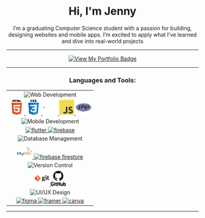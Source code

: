 <h1 align="center">Hi, I'm Jenny</h1>

<p align="center">
 I’m a graduating Computer Science student with a passion for building, designing websites and mobile apps. I’m excited to apply what I’ve learned and dive into real-world projects
</p>

---

<!-- Portfolio Section -->

<p align="center">
  <a href="https://imjennylyn.github.io/" target="_blank">
    <img src="https://img.shields.io/badge/View%20My%20Portfolio-9CAF88?style=for-the-badge&logo=windowsterminal&logoColor=white" alt="View My Portfolio Badge"/>
  </a>
</p>




---

<h3 align="center">Languages and Tools:</h3>
<table align="center" style="max-width: 1200px; width: 100%;">
  <tr>
    <td colspan="4" align="center">
      <img src="https://img.shields.io/badge/Web%20Development-ArmyGreen?style=for-the-badge&color=4B5320" alt="Web Development"/>
    </td>
  </tr>
  <tr>
    <td colspan="4" align="center">
      <a href="https://developer.mozilla.org/en-US/docs/Web/HTML" target="_blank">
        <img src="https://raw.githubusercontent.com/devicons/devicon/master/icons/html5/html5-original-wordmark.svg" alt="html5" width="40" height="40"/>
      </a>
      <a href="https://developer.mozilla.org/en-US/docs/Web/CSS" target="_blank">
        <img src="https://raw.githubusercontent.com/devicons/devicon/master/icons/css3/css3-original-wordmark.svg" alt="css3" width="40" height="40"/>
      </a>
      <a href="https://tailwindcss.com/" target="_blank">
        <img src="https://raw.githubusercontent.com/devicons/devicon/master/icons/tailwindcss/tailwindcss-original-wordmark.svg" alt="tailwind" width="40" height="40"/>
      </a>
      <a href="https://www.javascript.com/" target="_blank">
        <img src="https://raw.githubusercontent.com/devicons/devicon/master/icons/javascript/javascript-original.svg" alt="javascript" width="40" height="40"/>
      </a>
      <a href="https://www.php.net/" target="_blank">
        <img src="https://raw.githubusercontent.com/devicons/devicon/master/icons/php/php-original.svg" alt="php" width="40" height="40"/>
      </a>
    </td>
  </tr>

  <tr>
    <td colspan="4" align="center">
      <img src="https://img.shields.io/badge/Mobile%20Development-ArmyGreen?style=for-the-badge&color=4B5320" alt="Mobile Development"/>
    </td>
  </tr>
  <tr>
    <td colspan="4" align="center">
      <a href="https://flutter.dev/" target="_blank">
        <img src="https://www.vectorlogo.zone/logos/flutterio/flutterio-icon.svg" alt="flutter" width="40" height="40"/>
      </a>
      <a href="https://firebase.google.com/docs/auth" target="_blank">
        <img src="https://www.vectorlogo.zone/logos/firebase/firebase-icon.svg" alt="firebase" width="40" height="40"/>
      </a>
    </td>
  </tr>

  <tr>
    <td colspan="4" align="center">
      <img src="https://img.shields.io/badge/Database%20Management-ArmyGreen?style=for-the-badge&color=4B5320" alt="Database Management"/>
    </td>
  </tr>
  <tr>
    <td colspan="2" align="center">
      <a href="https://www.mysql.com/" target="_blank">
        <img src="https://raw.githubusercontent.com/devicons/devicon/master/icons/mysql/mysql-original-wordmark.svg" alt="mysql" width="40" height="40"/>
      </a>
      <a href="https://firebase.google.com/docs/firestore" target="_blank">
        <img src="https://www.vectorlogo.zone/logos/firebase/firebase-icon.svg" alt="firebase firestore" width="40" height="40"/>
      </a>
    </td>
  </tr>

  <tr>
    <td colspan="2" align="center">
      <img src="https://img.shields.io/badge/Version%20Control-ArmyGreen?style=for-the-badge&color=4B5320" alt="Version Control"/>
    </td>
  </tr>
  <tr>
    <td colspan="2" align="center">
      <a href="https://git-scm.com/" target="_blank">
        <img src="https://raw.githubusercontent.com/devicons/devicon/master/icons/git/git-original-wordmark.svg" alt="git" width="40" height="40"/>
      </a>
      <a href="https://github.com/" target="_blank">
        <img src="https://raw.githubusercontent.com/devicons/devicon/master/icons/github/github-original-wordmark.svg" alt="github" width="40" height="40"/>
      </a>
    </td>
  </tr>

  <tr>
    <td colspan="2" align="center">
      <img src="https://img.shields.io/badge/UI%2FUX%20Design-ArmyGreen?style=for-the-badge&color=4B5320" alt="UI/UX Design"/>
    </td>
  </tr>
  <tr>
    <td colspan="2" align="center">
      <a href="https://www.figma.com/" target="_blank">
        <img src="https://www.vectorlogo.zone/logos/figma/figma-icon.svg" alt="figma" width="40" height="40"/>
      </a>
      <a href="https://www.framer.com/" target="_blank">
        <img src="https://www.vectorlogo.zone/logos/framer/framer-icon.svg" alt="framer" width="40" height="40"/>
      </a>
      <a href="https://www.canva.com/" target="_blank">
        <img src="https://www.vectorlogo.zone/logos/canva/canva-icon.svg" alt="canva" width="40" height="40"/>
      </a>
    </td>
  </tr>
</table>


---
<!--<p align="center">
  <img alt="Coding" src="https://tenor.com/view/zhongli-heart-genshinreact-gif-21636416.gif" width="200"/>
  <img alt="Coding" src="https://tenor.com/view/alhaitham-haitham-alhaitham-fawn-alhaitham-genshin-genshin-gif-27414207.gif" width="200"/>
  <img alt="Coding" src="https://tenor.com/view/ayato-genshin-impact-boba-tea-ayato-boba-tea-boba-lord-gif-27224884.gif" width="200"/>
</p>// -->

